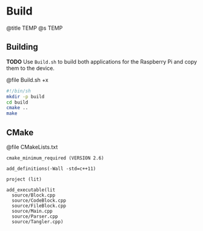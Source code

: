 # Build
@title TEMP
@s TEMP

## Building

**TODO** Use `Build.sh` to build both applications for the Raspberry Pi and copy them to the device.

@file Build.sh +x
```sh
#!/bin/sh
mkdir -p build
cd build
cmake ..
make
```

## CMake

@file CMakeLists.txt
```
cmake_minimum_required (VERSION 2.6)

add_definitions(-Wall -std=c++11)

project (lit)

add_executable(lit
  source/Block.cpp
  source/CodeBlock.cpp
  source/FileBlock.cpp
  source/Main.cpp
  source/Parser.cpp
  source/Tangler.cpp)
```

